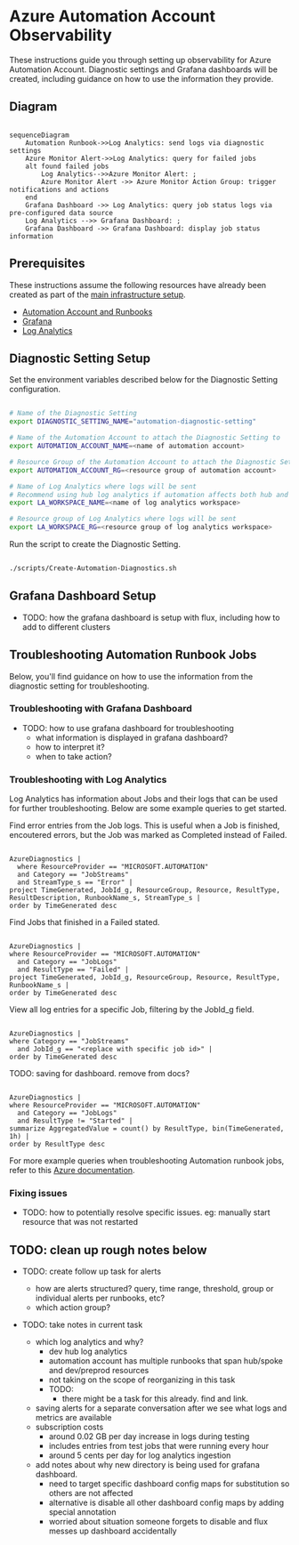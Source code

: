 # Azure Automation Account Observability

These instructions guide you through setting up observability for Azure Automation Account. Diagnostic settings and Grafana dashboards will be created, including guidance on how to use the information they provide.

## Diagram

```mermaid

sequenceDiagram
    Automation Runbook->>Log Analytics: send logs via diagnostic settings
    Azure Monitor Alert->>Log Analytics: query for failed jobs
    alt found failed jobs
        Log Analytics-->>Azure Monitor Alert: ;
        Azure Monitor Alert ->> Azure Monitor Action Group: trigger notifications and actions
    end
    Grafana Dashboard ->> Log Analytics: query job status logs via pre-configured data source
    Log Analytics -->> Grafana Dashboard: ;
    Grafana Dashboard ->> Grafana Dashboard: display job status information

```

## Prerequisites

These instructions assume the following resources have already been created as part of the [main infrastructure setup](/README.md).

- [Automation Account and Runbooks](/docs/Firewall-Automation.md)
- [Grafana](/monitoring/README.md)
- [Log Analytics](/README.md#2-createhubsh)

## Diagnostic Setting Setup

Set the environment variables described below for the Diagnostic Setting configuration.

```bash

# Name of the Diagnostic Setting
export DIAGNOSTIC_SETTING_NAME="automation-diagnostic-setting"

# Name of the Automation Account to attach the Diagnostic Setting to
export AUTOMATION_ACCOUNT_NAME=<name of automation account>

# Resource Group of the Automation Account to attach the Diagnostic Setting to
export AUTOMATION_ACCOUNT_RG=<resource group of automation account>

# Name of Log Analytics where logs will be sent
# Recommend using hub log analytics if automation affects both hub and spoke resources
export LA_WORKSPACE_NAME=<name of log analytics workspace>

# Resource group of Log Analytics where logs will be sent
export LA_WORKSPACE_RG=<resource group of log analytics workspace>

```

Run the script to create the Diagnostic Setting.

```bash

./scripts/Create-Automation-Diagnostics.sh

```

## Grafana Dashboard Setup

- TODO: how the grafana dashboard is setup with flux, including how to add to different clusters

## Troubleshooting Automation Runbook Jobs

Below, you'll find guidance on how to use the information from the diagnostic setting for troubleshooting.

### Troubleshooting with Grafana Dashboard

- TODO: how to use grafana dashboard for troubleshooting
  - what information is displayed in grafana dashboard?
  - how to interpret it?
  - when to take action?

### Troubleshooting with Log Analytics

Log Analytics has information about Jobs and their logs that can be used for further troubleshooting. Below are some example queries to get started.

Find error entries from the Job logs. This is useful when a Job is finished, encoutered errors, but the Job was marked as Completed instead of Failed.

```kql

AzureDiagnostics |
  where ResourceProvider == "MICROSOFT.AUTOMATION"
  and Category == "JobStreams"
  and StreamType_s == "Error" |
project TimeGenerated, JobId_g, ResourceGroup, Resource, ResultType, ResultDescription, RunbookName_s, StreamType_s |
order by TimeGenerated desc

```

Find Jobs that finished in a Failed stated.

```kql

AzureDiagnostics |
where ResourceProvider == "MICROSOFT.AUTOMATION"
  and Category == "JobLogs"
  and ResultType == "Failed" |
project TimeGenerated, JobId_g, ResourceGroup, Resource, ResultType, RunbookName_s |
order by TimeGenerated desc

```

View all log entries for a specific Job, filtering by the JobId_g field.

```kql

AzureDiagnostics |
where Category == "JobStreams"
  and JobId_g == "<replace with specific job id>" |
order by TimeGenerated desc

```

TODO: saving for dashboard. remove from docs?

```kql

AzureDiagnostics |
where ResourceProvider == "MICROSOFT.AUTOMATION"
  and Category == "JobLogs"
  and ResultType != "Started" |
summarize AggregatedValue = count() by ResultType, bin(TimeGenerated, 1h) |
order by ResultType desc

```

For more example queries when troubleshooting Automation runbook jobs, refer to this [Azure documentation](https://learn.microsoft.com/en-us/azure/automation/automation-manage-send-joblogs-log-analytics#sample-queries-for-job-logs-and-job-streams).

### Fixing issues

- TODO: how to potentially resolve specific issues. eg: manually start resource that was not restarted

## TODO: clean up rough notes below

- TODO: create follow up task for alerts
  - how are alerts structured? query, time range, threshold, group or individual alerts per runbooks, etc?
  - which action group?

- TODO: take notes in current task
  - which log analytics and why?
    - dev hub log analytics
    - automation account has multiple runbooks that span hub/spoke and dev/preprod resources
    - not taking on the scope of reorganizing in this task
    - TODO:
      - there might be a task for this already. find and link.
  - saving alerts for a separate conversation after we see what logs and metrics are available
  - subscription costs
    - around 0.02 GB per day increase in logs during testing
    - includes entries from test jobs that were running every hour
    - around 5 cents per day for log analytics ingestion
  - add notes about why new directory is being used for grafana dashboard.
    - need to target specific dashboard config maps for substitution so others are not affected
    - alternative is disable all other dashboard config maps by adding special annotation
    - worried about situation someone forgets to disable and flux messes up dashboard accidentally
